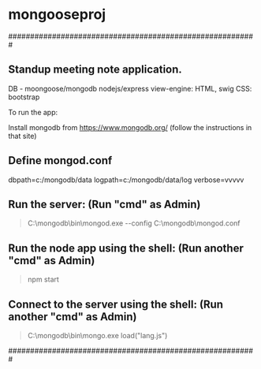 ﻿# mongooseproj

#########################################################

Standup meeting note application.
-----------------------------------
DB - moongoose/mongodb
nodejs/express
view-engine: HTML, swig
CSS: bootstrap 

To run the app:


Install mongodb from https://www.mongodb.org/ (follow the instructions in that site)

Define mongod.conf
--------------------------
dbpath=c:/mongodb/data
logpath=c:/mongodb/data/log
verbose=vvvvv

Run the server: (Run "cmd" as Admin)
----------------------------------------
> C:\mongodb\bin\mongod.exe --config C:\mongodb\mongod.conf

Run the node app using the shell: (Run another "cmd" as Admin)
---------------------------------------------------------------
> npm start

Connect to the server using the shell: (Run another "cmd" as Admin)
----------------------------------------------------------------------
> C:\mongodb\bin\mongo.exe
> load("lang.js")


#########################################################


